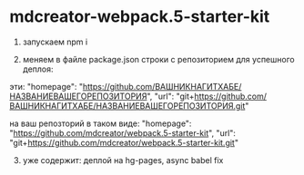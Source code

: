 # mdcreator-webpack.5-starter-kit

1. запускаем npm i

2. меняем в файле package.json строки с репозиторием для успешного деплоя:

эти:
"homepage": "https://github.com/ВАШНИКНАГИТХАБЕ/НАЗВАНИЕВАШЕГОРЕПОЗИТОРИЯ",
"url": "git+https://github.com/ВАШНИКНАГИТХАБЕ/НАЗВАНИЕВАШЕГОРЕПОЗИТОРИЯ.git"

на ваш репозторий в таком виде:
"homepage": "https://github.com/mdcreator/webpack.5-starter-kit",
"url": "git+https://github.com/mdcreator/webpack.5-starter-kit.git"

3. уже содержит:
   деплой на hg-pages,
   async babel fix
